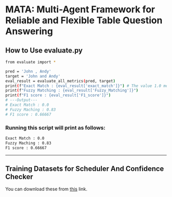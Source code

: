# MATA: Multi-Agent Framework for Reliable and Flexible Table Question Answering

## How to Use evaluate.py

```bash
from evaluate import *

pred = 'John , Andy'
target = 'John and Andy'
eval_result = evaluate_all_metrics(pred, target)
print(f"Exact Match : {eval_result['exact_match']}") # The value 1.0 means True, and 0.0 means False.
print(f"Fuzzy Matching : {eval_result['Fuzzy_Matching']}")
print(f"F1 score : {eval_result['F1_score']}")
# ---Output---
# Exact Match : 0.0
# Fuzzy Maching : 0.83
# F1 score : 0.66667
```

### Running this script will print as follows:
```bash
Exact Match : 0.0
Fuzzy Maching : 0.83
F1 score : 0.66667
```


----------------

## Training Datasets for Scheduler And Confidence Checker

You can download these from [this](https://drive.google.com/drive/folders/1kAmC_wJxNI-Be9s9Ug77m4phgLI_ZyOR?usp=sharing) link.
